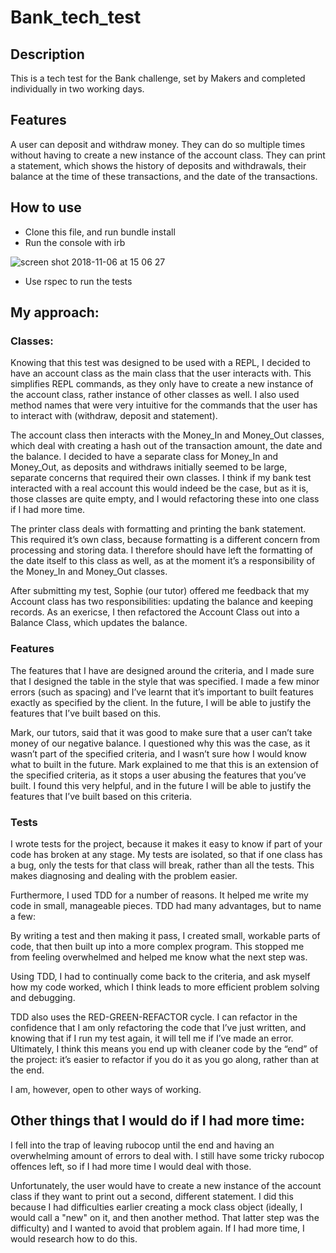 # Bank_tech_test

Description
------

This is a tech test for the Bank challenge, set by Makers and completed individually in two working days. 

Features
-------

A user can deposit and withdraw money. They can do so multiple times without having to create a new instance of the account class. They can print a statement, which shows the history of deposits and withdrawals, their balance at the time of these transactions, and the date of the transactions.

How to use
------
- Clone this file, and run bundle install
- Run the console with irb

![screen shot 2018-11-06 at 15 06 27](https://user-images.githubusercontent.com/42243785/48073535-e077d200-e1d6-11e8-8b70-afc5fff8d292.png)

- Use rspec to run the tests

My approach:
------

### Classes:

Knowing that this test was designed to be used with a REPL, I decided to have an account class as the main class that the user interacts with. This simplifies REPL commands, as they only have to create a new instance of the account class, rather instance of other classes as well. I also used method names that were very intuitive for the commands that the user has to interact with (withdraw, deposit and statement).

The account class then interacts with the Money_In and Money_Out classes, which deal with creating a hash out of the transaction amount, the date and the balance. I decided to have a separate class for Money_In and Money_Out, as deposits and withdraws initially seemed to be large, separate concerns that required their own classes. I think if my bank test interacted with a real account this would indeed be the case, but as it is, those classes are quite empty, and I would refactoring these into one class if I had more time. 

The printer class deals with formatting and printing the bank statement. This required it’s own class, because formatting is a different concern from processing and storing data. I therefore should have left the formatting of the date itself to this class as well, as at the moment it’s a responsibility of the Money_In and Money_Out classes.

After submitting my test, Sophie (our tutor) offered me feedback that my Account class has two responsibilities: updating the balance and keeping records. As an exericse, I then refactored the Account Class out into a Balance Class, which updates the balance. 

### Features

The features that I have are designed around the criteria, and I made sure that I designed the table in the style that was specified. I made a few minor errors (such as spacing) and I’ve learnt that it’s important to built features exactly as specified by the client. In the future, I will be able to justify the features that I’ve built based on this.

Mark, our tutors, said that it was good to make sure that a user can’t take money of our negative balance. I questioned why this was the case, as it wasn’t part of the specified criteria, and I wasn’t sure how I would know what to built in the future. Mark explained to me that this is an extension of the specified criteria, as it stops a user abusing the features that you’ve built. I found this very helpful, and in the future I will be able to justify the features that I’ve built based on this criteria. 

### Tests

I wrote tests for the project, because it makes it easy to know if part of your code has broken at any stage. My tests are isolated, so that if one class has a bug, only the tests for that class will break, rather than all the tests. This makes diagnosing and dealing with the problem easier. 

Furthermore, I used TDD for a number of reasons. It helped me write my code in small, manageable pieces. TDD had many advantages, but to name a few:

By writing a test and then making it pass, I created small, workable parts of code, that then built up into a more complex program. This stopped me from feeling overwhelmed and helped me know what the next step was. 

Using TDD, I had to continually come back to the criteria, and ask myself how my code worked, which I think leads to more efficient problem solving and debugging.

TDD also uses the RED-GREEN-REFACTOR cycle. I can refactor in the confidence that I am only refactoring the code that I’ve just written, and knowing that if I run my test again, it will tell me if I’ve made an error. Ultimately, I think this means you end up with cleaner code by the “end” of the project: it’s easier to refactor if you do it as you go along, rather than at the end. 

I am, however, open to other ways of working. 

Other things that I would do if I had more time:
------

I fell into the trap of leaving rubocop until the end and having an overwhelming amount of errors to deal with. I still have some tricky rubocop offences left, so if I had more time I would deal with those. 

Unfortunately, the user would have to create a new instance of the account class if they want to print out a second, different statement. I did this because I had difficulties earlier creating a mock class object (ideally, I would call a "new" on it, and then another method. That latter step was the difficulty) and I wanted to avoid that problem again. If I had more time, I would research how to do this. 


